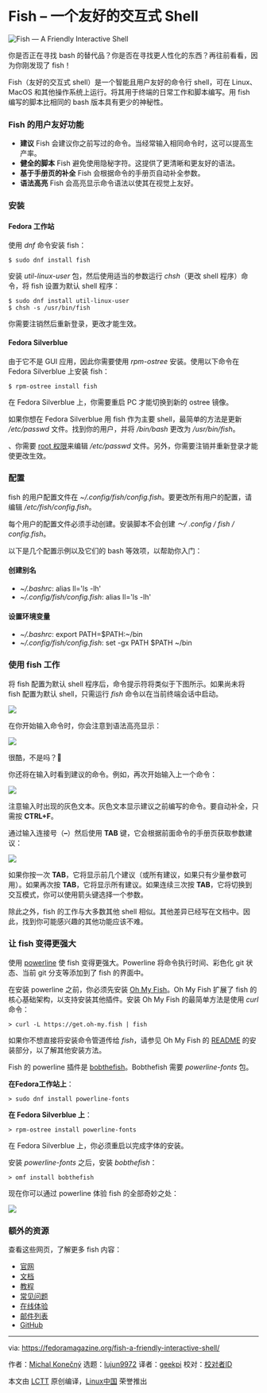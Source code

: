 [#]: collector: (lujun9972)
[#]: translator: (geekpi)
[#]: reviewer: ( )
[#]: publisher: ( )
[#]: url: ( )
[#]: subject: (Fish – A Friendly Interactive Shell)
[#]: via: (https://fedoramagazine.org/fish-a-friendly-interactive-shell/)
[#]: author: (Michal Konečný https://fedoramagazine.org/author/zlopez/)

Fish – 一个友好的交互式 Shell
======

![Fish — A Friendly Interactive Shell][1]

你是否正在寻找 bash 的替代品？你是否在寻找更人性化的东西？再往前看看，因为你刚发现了 fish！

Fish（友好的交互式 shell）是一个智能且用户友好的命令行 shell，可在 Linux、MacOS 和其他操作系统上运行。将其用于终端的日常工作和脚本编写。用 fish 编写的脚本比相同的 bash 版本具有更少的神秘性。

### Fish 的用户友好功能

  * **建议**
Fish 会建议你之前写过的命令。当经常输入相同命令时，这可以提高生产率。
  * **健全的脚本**
Fish 避免使用隐秘字符。这提供了更清晰和更友好的语法。
  * **基于手册页的补全**
Fish 会根据命令的手册页自动补全参数。
  * **语法高亮**
Fish 会高亮显示命令语法以使其在视觉上友好。



### 安装

#### Fedora 工作站

使用 _dnf_ 命令安装 fish：

```
$ sudo dnf install fish
```

安装 _util-linux-user_ 包，然后使用适当的参数运行 _chsh_（更改 shell 程序）命令，将 fish 设置为默认 shell 程序：

```
$ sudo dnf install util-linux-user
$ chsh -s /usr/bin/fish
```

你需要注销然后重新登录，更改才能生效。

#### Fedora Silverblue

由于它不是 GUI 应用，因此你需要使用 _rpm-ostree_ 安装。使用以下命令在 Fedora Silverblue 上安装 fish：

```
$ rpm-ostree install fish
```

在 Fedora Silverblue 上，你需要重启 PC 才能切换到新的 ostree 镜像。

如果你想在 Fedora Silverblue 用 fish 作为主要 shell，最简单的方法是更新 _/etc/passwd_ 文件。找到你的用户，并将 _/bin/bash_ 更改为 _/usr/bin/fish_。

、你需要 [root 权限][2]来编辑 _/etc/passwd_ 文件。另外，你需要注销并重新登录才能使更改生效。

### 配置

fish 的用户配置文件在 _~/.config/fish/config.fish_。要更改所有用户的配置，请编辑 _/etc/fish/config.fish_。

每个用户的配置文件必须手动创建。安装脚本不会创建 _〜/ .config / fish / config.fish_。

以下是几个配置示例以及它们的 bash 等效项，以帮助你入门：

#### 创建别名

  * _~/.bashrc_: alias ll='ls -lh'
  * _~/.config/fish/config.fish_: alias ll='ls -lh'



#### 设置环境变量

  * _~/.bashrc_: export PATH=$PATH:~/bin
  * _~/.config/fish/config.fish_: set -gx PATH $PATH ~/bin



### 使用 fish 工作

将 fish 配置为默认 shell 程序后，命令提示符将类似于下图所示。如果尚未将 fish 配置为默认 shell，只需运行 _fish_ 命令以在当前终端会话中启动。

![][3]

在你开始输入命令时，你会注意到语法高亮显示：

![][4]

很酷，不是吗？🙂

你还将在输入时看到建议的命令。例如，再次开始输入上一个命令：

![][5]

注意输入时出现的灰色文本。灰色文本显示建议之前编写的命令。要自动补全，只需按 **CTRL+F**。

通过输入连接号（**–**）然后使用 **TAB** 键，它会根据前面命令的手册页获取参数建议：

![][6]

如果你按一次 **TAB**，它将显示前几个建议（或所有建议，如果只有少量参数可用）。如果再次按 **TAB**，它将显示所有建议。如果连续三次按 **TAB**，它将切换到交互模式，你可以使用箭头键选择一个参数。

除此之外，fish 的工作与大多数其他 shell 相似。其他差异已经写在文档中。因此，找到你可能感兴趣的其他功能应该不难。

### 让 fish 变得更强大

使用 [powerline][7] 使 fish 变得更强大。Powerline 将命令执行时间、彩色化 git 状态、当前 git 分支等添加到了 fish 的界面中。

在安装 powerline 之前，你必须先安装 [Oh My Fish][8]。Oh My Fish 扩展了 fish 的核心基础架构，以支持安装其他插件。安装 Oh My Fish 的最简单方法是使用 _curl_ 命令：

```
> curl -L https://get.oh-my.fish | fish
```

如果你不想直接将安装命令管道传给 _fish_，请参见 Oh My Fish 的 [README][9] 的安装部分，以了解其他安装方法。

Fish 的 powerline 插件是 [bobthefish][7]。Bobthefish 需要 _powerline-fonts_ 包。

**在Fedora工作站上**：

```
> sudo dnf install powerline-fonts
```

**在 Fedora Silverblue 上**：

```
> rpm-ostree install powerline-fonts
```

在 Fedora Silverblue 上，你必须重启以完成字体的安装。

安装 _powerline-fonts_  之后，安装 _bobthefish_：

```
> omf install bobthefish
```

现在你可以通过 powerline 体验 fish 的全部奇妙之处：

![][10]

### 额外的资源

查看这些网页，了解更多 fish 内容：

  * [官网][11]
  * [文档][12]
  * [教程][13]
  * [常见问题][14]
  * [在线体验][15]
  * [邮件列表][16]
  * [GitHub][17]



--------------------------------------------------------------------------------

via: https://fedoramagazine.org/fish-a-friendly-interactive-shell/

作者：[Michal Konečný][a]
选题：[lujun9972][b]
译者：[geekpi](https://github.com/geekpi)
校对：[校对者ID](https://github.com/校对者ID)

本文由 [LCTT](https://github.com/LCTT/TranslateProject) 原创编译，[Linux中国](https://linux.cn/) 荣誉推出

[a]: https://fedoramagazine.org/author/zlopez/
[b]: https://github.com/lujun9972
[1]: https://fedoramagazine.org/wp-content/uploads/2020/03/fish-816x345.jpg
[2]: https://fedoramagazine.org/howto-use-sudo/
[3]: https://fedoramagazine.org/wp-content/uploads/2020/03/Screenshot-from-2020-03-03-14-00-35.png
[4]: https://fedoramagazine.org/wp-content/uploads/2020/03/Screenshot-from-2020-03-03-14-19-24.png
[5]: https://fedoramagazine.org/wp-content/uploads/2020/03/Screenshot-from-2020-03-03-14-25-31.png
[6]: https://fedoramagazine.org/wp-content/uploads/2020/03/Screenshot-from-2020-03-03-14-58-07.png
[7]: https://github.com/oh-my-fish/theme-bobthefish
[8]: https://github.com/oh-my-fish/oh-my-fish
[9]: https://github.com/oh-my-fish/oh-my-fish/blob/master/README.md#installation
[10]: https://fedoramagazine.org/wp-content/uploads/2020/03/Screenshot-from-2020-03-03-15-38-07.png
[11]: https://fishshell.com/
[12]: https://fishshell.com/docs/current/index.html
[13]: https://fishshell.com/docs/current/tutorial.html
[14]: https://fishshell.com/docs/current/faq.html
[15]: https://rootnroll.com/d/fish-shell/
[16]: https://sourceforge.net/projects/fish/lists/fish-users
[17]: https://github.com/fish-shell/fish-shell/
